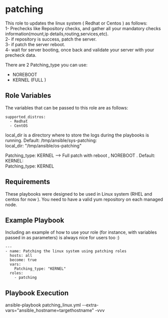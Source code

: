patching
=========

This role to updates the linux system ( Redhat or Centos ) as follows:  
1- Prechecks like Repository checks, and gather all your mandatory checks information(mount,ip details,routing,services,etc).  
2- if repository is success, patch the server.  
3- if patch the server reboot.  
4- wait for  server booting, once back and validate your server with your precheck data.  


There are 2 Patching_type you can use:  
  - NOREBOOT
  - KERNEL (FULL )

Role Variables
--------------
The variables that can be passed to this role are as follows:  
```
supported_distros:  
  - Redhat
  - CentOS
```
local_dir is a directory where to store the logs during the playbooks is running. Default: /tmp/ansible/sys-patching:  
local_dir: "/tmp/ansible/os-patching"  

Patching_type: KERNEL --> Full patch with reboot , NOREBOOT . Default: KERNEL:  
Patching_type:  KERNEL  

Requirements
------------
These playbooks were designed to be used in Linux system  (RHEL and centos for now ). You need to have a valid yum repository on each managed node.


Example Playbook
----------------

Including an example of how to use your role (for instance, with variables passed in as parameters) is always nice for users too :)  
```
---  
- name: Patching the linux system using patching roles  
  hosts: all  
  become: true  
  vars:  
    Patching_type: "KERNEL"  
  roles:  
    - patching  
```

Playbook Execution
------------------

ansible-playbook patching_linux.yml --extra-vars="ansible_hostname=targethostname" -vvv
 
